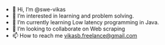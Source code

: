 - 👋 Hi, I’m @swe-vikas
- 👀 I’m interested in learning and problem solving.
- 🌱 I’m currently learning Low latency programming in Java.
- 💞️ I’m looking to collaborate on Web scraping
- 📫 How to reach me vikasb.freelance@gmail.com

